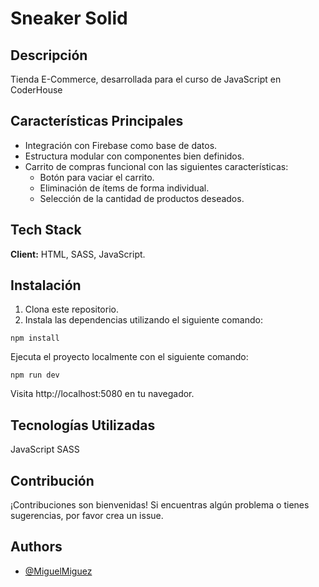 # Sneaker Solid

## Descripción

Tienda E-Commerce, desarrollada para el curso de JavaScript en CoderHouse

## Características Principales

- Integración con Firebase como base de datos.
- Estructura modular con componentes bien definidos.
- Carrito de compras funcional con las siguientes características:
  - Botón para vaciar el carrito.
  - Eliminación de ítems de forma individual.
  - Selección de la cantidad de productos deseados.


## Tech Stack

**Client:** HTML, SASS, JavaScript.


 ## Instalación

1. Clona este repositorio.
2. Instala las dependencias utilizando el siguiente comando:

```
npm install
```

Ejecuta el proyecto localmente con el siguiente comando:

```
npm run dev
```

Visita http://localhost:5080 en tu navegador.

## Tecnologías Utilizadas

JavaScript
SASS

## Contribución

¡Contribuciones son bienvenidas! Si encuentras algún problema o tienes sugerencias, por favor crea un issue.

## Authors

- [@MiguelMiguez](https://www.github.com/MiguelMiguez)









